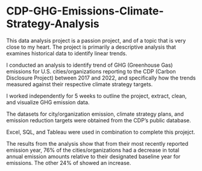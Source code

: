 # CDP-GHG-Emissions-Climate-Strategy-Analysis

This data analysis project is a passion project, and of a topic that is very close to my heart.
The project is primarily a descriptive analysis that examines historical data to identify linear trends.

I conducted an analysis to identify trend of GHG (Greenhouse Gas) emissions for U.S. cities/organizations reporting to the CDP (Carbon Disclosure Project) between 2017 and 2022, 
and specifically how the trends measured against their respective climate strategy targets.

I worked independently for 5 weeks to outline the project, extract, clean, and visualize GHG emission data.

The datasets for city/organization emission, climate strategy plans, and emission reduction targets were obtained from the CDP’s public database.

Excel, SQL, and Tableau were used in combination to complete this projejct.

The results from the analysis show that from their most recently reported emission year, 76% of the cities/organizations had a decrease in 
total annual emission amounts relative to their designated baseline year for emissions. The other 24% of showed an increase. 

